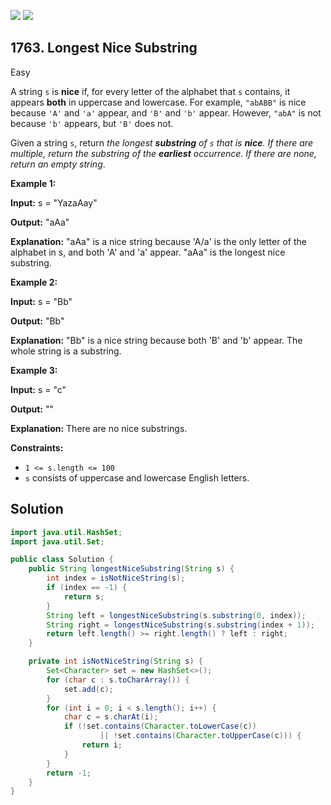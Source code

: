 [![](https://img.shields.io/github/stars/javadev/LeetCode-in-Java?label=Stars&style=flat-square)](https://github.com/javadev/LeetCode-in-Java)
[![](https://img.shields.io/github/forks/javadev/LeetCode-in-Java?label=Fork%20me%20on%20GitHub%20&style=flat-square)](https://github.com/javadev/LeetCode-in-Java/fork)

## 1763\. Longest Nice Substring

Easy

A string `s` is **nice** if, for every letter of the alphabet that `s` contains, it appears **both** in uppercase and lowercase. For example, `"abABB"` is nice because `'A'` and `'a'` appear, and `'B'` and `'b'` appear. However, `"abA"` is not because `'b'` appears, but `'B'` does not.

Given a string `s`, return _the longest **substring** of `s` that is **nice**. If there are multiple, return the substring of the **earliest** occurrence. If there are none, return an empty string_.

**Example 1:**

**Input:** s = "YazaAay"

**Output:** "aAa"

**Explanation:** "aAa" is a nice string because 'A/a' is the only letter of the alphabet in s, and both 'A' and 'a' appear. "aAa" is the longest nice substring.

**Example 2:**

**Input:** s = "Bb"

**Output:** "Bb"

**Explanation:** "Bb" is a nice string because both 'B' and 'b' appear. The whole string is a substring.

**Example 3:**

**Input:** s = "c"

**Output:** ""

**Explanation:** There are no nice substrings.

**Constraints:**

*   `1 <= s.length <= 100`
*   `s` consists of uppercase and lowercase English letters.

## Solution

```java
import java.util.HashSet;
import java.util.Set;

public class Solution {
    public String longestNiceSubstring(String s) {
        int index = isNotNiceString(s);
        if (index == -1) {
            return s;
        }
        String left = longestNiceSubstring(s.substring(0, index));
        String right = longestNiceSubstring(s.substring(index + 1));
        return left.length() >= right.length() ? left : right;
    }

    private int isNotNiceString(String s) {
        Set<Character> set = new HashSet<>();
        for (char c : s.toCharArray()) {
            set.add(c);
        }
        for (int i = 0; i < s.length(); i++) {
            char c = s.charAt(i);
            if (!set.contains(Character.toLowerCase(c))
                    || !set.contains(Character.toUpperCase(c))) {
                return i;
            }
        }
        return -1;
    }
}
```